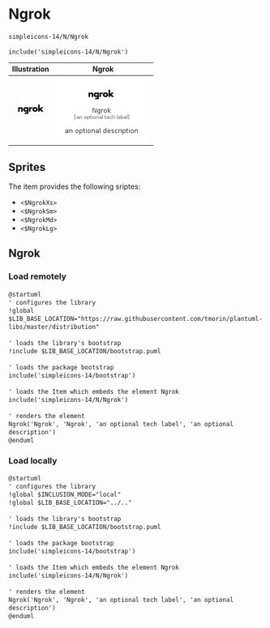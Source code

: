 # Ngrok


```text
simpleicons-14/N/Ngrok
```

```text
include('simpleicons-14/N/Ngrok')
```



| Illustration | Ngrok |
| :---: | :---: |
| ![illustration for Illustration](../../simpleicons-14/N/Ngrok.png) | ![illustration for Ngrok](../../simpleicons-14/N/Ngrok.Local.png) |



## Sprites
The item provides the following sriptes:

- `<$NgrokXs>`
- `<$NgrokSm>`
- `<$NgrokMd>`
- `<$NgrokLg>`





## Ngrok

### Load remotely
```plantuml
@startuml
' configures the library
!global $LIB_BASE_LOCATION="https://raw.githubusercontent.com/tmorin/plantuml-libs/master/distribution"

' loads the library's bootstrap
!include $LIB_BASE_LOCATION/bootstrap.puml

' loads the package bootstrap
include('simpleicons-14/bootstrap')

' loads the Item which embeds the element Ngrok
include('simpleicons-14/N/Ngrok')

' renders the element
Ngrok('Ngrok', 'Ngrok', 'an optional tech label', 'an optional description')
@enduml
```

### Load locally
```plantuml
@startuml
' configures the library
!global $INCLUSION_MODE="local"
!global $LIB_BASE_LOCATION="../.."

' loads the library's bootstrap
!include $LIB_BASE_LOCATION/bootstrap.puml

' loads the package bootstrap
include('simpleicons-14/bootstrap')

' loads the Item which embeds the element Ngrok
include('simpleicons-14/N/Ngrok')

' renders the element
Ngrok('Ngrok', 'Ngrok', 'an optional tech label', 'an optional description')
@enduml
```

